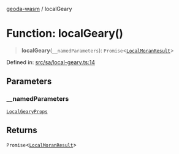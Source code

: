 [geoda-wasm](../globals.md) / localGeary

# Function: localGeary()

> **localGeary**(`__namedParameters`): `Promise`\<[`LocalMoranResult`](../type-aliases/LocalMoranResult.md)\>

Defined in: [src/sa/local-geary.ts:14](https://github.com/GeoDaCenter/geoda-lib/blob/d16e85157b1f26754a712ea4c9a3cf18ab0e7b74/src/js/src/sa/local-geary.ts#L14)

## Parameters

### \_\_namedParameters

[`LocalGearyProps`](../type-aliases/LocalGearyProps.md)

## Returns

`Promise`\<[`LocalMoranResult`](../type-aliases/LocalMoranResult.md)\>
